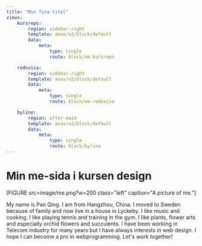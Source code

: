 ```yaml
---
title: "Min fina titel"
views:
    kursrepo:
        region: sidebar-right
        template: anax/v2/block/default
        data:
            meta:
                type: single
                route: block/om-kursrepo

    redovisa:
        region: sidebar-right
        template: anax/v2/block/default
        data:
            meta:
                type: single
                route: block/om-redovisa

    byline:
        region: after-main
        template: anax/v2/block/default
        data:
            meta:
                type: single
                route: block/byline
---
```

Min me-sida i kursen design
=========================

[FIGURE src=image/me.png?w=200 class="left" caption="A picture of me."]

My name is Pan Qing. I am from Hangzhou, China. I moved to Sweden because of family and now live in a house in Lyckeby. I like music and cooking. I like playing tennis and training in the gym. I like plants, flower arts and especially orchid flowers and succulents. I have been working in Telecom industry for many years but I have always interests in web design. I hope I can become a pro in webprogramming. Let's work together!

